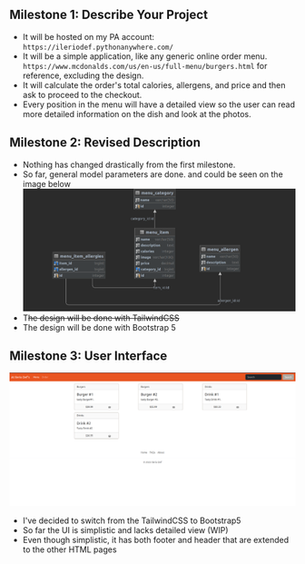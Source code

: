 ## Milestone 1: Describe Your Project
* It will be hosted on my PA account: `https://ileriodef.pythonanywhere.com/`
* It will be a simple application, like any generic online order menu. `https://www.mcdonalds.com/us/en-us/full-menu/burgers.html` for reference, excluding the design. 
* It will calculate the order's total calories, allergens, and price and then ask to proceed to the checkout.
* Every position in the menu will have a detailed view so the user can read more detailed information on the dish and look at the photos. 

## Milestone 2: Revised Description
* Nothing has changed drastically from the first milestone.
* So far, general model parameters are done. and could be seen on the image below
![current model diagram](milestones/media/models_milestone2.png)
* T~~he design will be done with TailwindCSS~~
* The design will be done with Bootstrap 5

## Milestone 3: User Interface 
![current ui](milestones/media/ui_milestone3.png)
* I've decided to switch from the TailwindCSS to Bootstrap5
* So far the UI is simplistic and lacks detailed view (WIP)
* Even though simplistic, it has both footer and header that are extended to the other HTML pages
